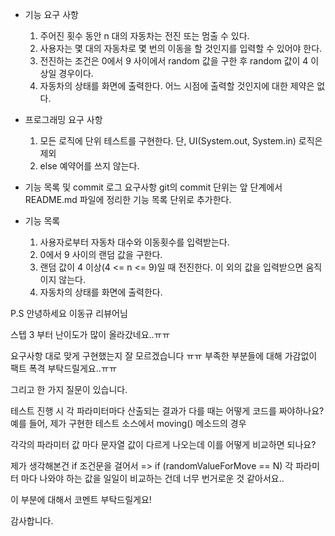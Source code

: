 * 기능 요구 사항
  1. 주어진 횟수 동안 n 대의 자동차는 전진 또는 멈출 수 있다.
  2. 사용자는 몇 대의 자동차로 몇 번의 이동을 할 것인지를 입력할 수 있어야 한다.
  3. 전진하는 조건은 0에서 9 사이에서 random 값을 구한 후 random 값이 4 이상일 경우이다.
  4. 자동차의 상태를 화면에 출력한다. 어느 시점에 출력할 것인지에 대한 제약은 없다.

* 프로그래밍 요구 사항
  1. 모든 로직에 단위 테스트를 구현한다. 단, UI(System.out, System.in) 로직은 제외
  2. else 예약어를 쓰지 않는다.

* 기능 목록 및 commit 로그 요구사항
  git의 commit 단위는 앞 단계에서 README.md 파일에 정리한 기능 목록 단위로 추가한다.

* 기능 목록
  1. 사용자로부터 자동차 대수와 이동횟수를 입력받는다.
  2. 0에서 9 사이의 랜덤 값을 구한다.
  3. 랜덤 값이 4 이상(4 <= n <= 9)일 때 전진한다. 이 외의 값을 입력받으면 움직이지 않는다.
  4. 자동차의 상태를 화면에 출력한다.

P.S
안녕하세요 이동규 리뷰어님

스텝 3 부터 난이도가 많이 올라갔네요..ㅠㅠ

요구사항 대로 맞게 구현했는지 잘 모르겠습니다 ㅠㅠ
부족한 부분들에 대해 가감없이 팩트 폭격 부탁드릴게요..ㅠㅠ

그리고 한 가지 질문이 있습니다.

테스트 진행 시 각 파라미터마다 산출되는 결과가 다를 때는 어떻게 코드를 짜야하나요?
예를 들어, 제가 구현한 테스트 소스에서 moving() 메소드의 경우

각각의 파라미터 값 마다 문자열 값이 다르게 나오는데 이를 어떻게 비교하면 되나요?

제가 생각해본건 if 조건문을 걸어서 => if (randomValueForMove == N)
각 파라미터 마다 나와야 하는 값을 일일이 비교하는 건데 너무 번거로운 것 같아서요..

이 부분에 대해서 코멘트 부탁드릴게요!

감사합니다.





